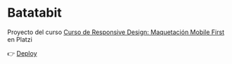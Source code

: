 # Batatabit
Proyecto del curso [Curso de Responsive Design: Maquetación Mobile First](https://platzi.com/cursos/mobile-first/) en Platzi

👉 [Deploy]()
